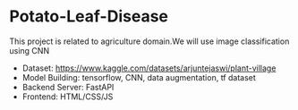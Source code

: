 # Potato-Leaf-Disease

 This project is related to agriculture domain.We will use image classification using CNN

- Dataset: https://www.kaggle.com/datasets/arjuntejaswi/plant-village
- Model Building: tensorflow, CNN, data augmentation, tf dataset
- Backend Server: FastAPI
- Frontend: HTML/CSS/JS
